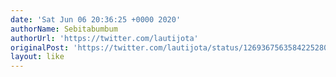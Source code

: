 ```yaml
---
date: 'Sat Jun 06 20:36:25 +0000 2020'
authorName: Sebitabumbum
authorUrl: 'https://twitter.com/lautijota'
originalPost: 'https://twitter.com/lautijota/status/1269367563584225280'
layout: like
---
```

